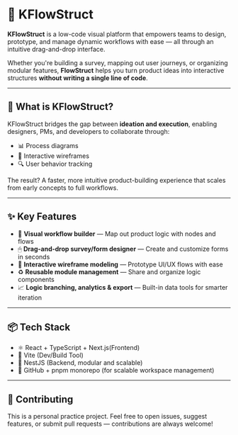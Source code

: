 # 🧩 KFlowStruct

**KFlowStruct** is a low-code visual platform that empowers teams to design, prototype, and manage dynamic workflows with ease — all through an intuitive drag-and-drop interface.

Whether you're building a survey, mapping out user journeys, or organizing modular features, **FlowStruct** helps you turn product ideas into interactive structures **without writing a single line of code**.

---

## 🚀 What is KFlowStruct?

KFlowStruct bridges the gap between **ideation and execution**, enabling designers, PMs, and developers to collaborate through:

- 📊 Process diagrams  
- 🎯 Interactive wireframes  
- 🔍 User behavior tracking

The result? A faster, more intuitive product-building experience that scales from early concepts to full workflows.

---

## ✨ Key Features

- 🧠 **Visual workflow builder** — Map out product logic with nodes and flows
- 🖱 **Drag-and-drop survey/form designer** — Create and customize forms in seconds
- 🧩 **Interactive wireframe modeling** — Prototype UI/UX flows with ease
- ♻️ **Reusable module management** — Share and organize logic components
- 📈 **Logic branching, analytics & export** — Built-in data tools for smarter iteration

---

## 📦 Tech Stack

- ⚛️ React + TypeScript + Next.js(Frontend)
- 🐺 Vite (Dev/Build Tool)
- 🦴 NestJS (Backend, modular and scalable)
- 🐙 GitHub + pnpm monorepo (for scalable workspace management)

---

## 🤝 Contributing
This is a personal practice project.
Feel free to open issues, suggest features, or submit pull requests — contributions are always welcome!
